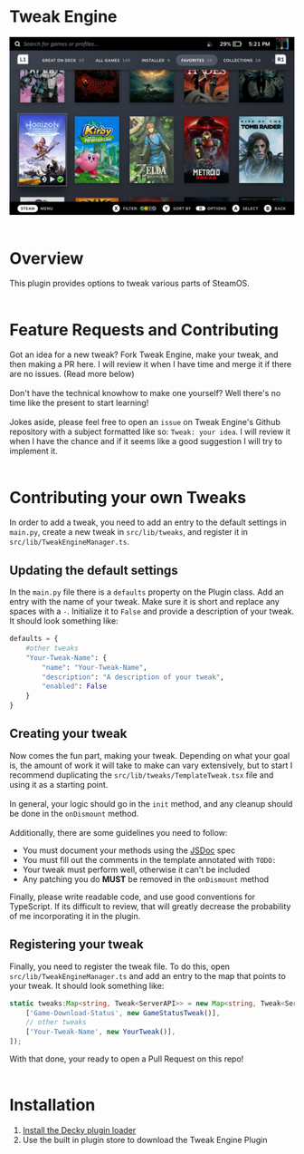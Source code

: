 # Tweak Engine

![Main View](./assets/thumbnail.png)
<br/>
<br/>

# Overview
This plugin provides options to tweak various parts of SteamOS.
<br/>
<br/>

# Feature Requests and Contributing
Got an idea for a new tweak? Fork Tweak Engine, make your tweak, and then making a PR here. I will review it when I have time and merge it if there are no issues. (Read more below)
<br/>
<br/>
Don't have the technical knowhow to make one yourself? Well there's no time like the present to start learning!
<br/>
<br/>
Jokes aside, please feel free to open an `issue` on Tweak Engine's Github repository with a subject formatted like so: `Tweak: your idea`. I will review it when I have the chance and if it seems like a good suggestion I will try to implement it.
<br/>
<br/>

# Contributing your own Tweaks
In order to add a tweak, you need to add an entry to the default settings in `main.py`, create a new tweak in `src/lib/tweaks`, and register it in `src/lib/TweakEngineManager.ts`.

## Updating the default settings
In the `main.py` file there is a `defaults` property on the Plugin class. Add an entry with the name of your tweak. Make sure it is short and replace any spaces with a `-`. Initialize it to `False` and provide a description of your tweak. It should look something like:<br/>
```python
defaults = {
    #other tweaks
    "Your-Tweak-Name": {
        "name": "Your-Tweak-Name",
        "description": "A description of your tweak",
        "enabled": False
    }
}
```

## Creating your tweak
Now comes the fun part, making your tweak. Depending on what your goal is, the amount of work it will take to make can vary extensively, but to start I recommend duplicating the `src/lib/tweaks/TemplateTweak.tsx` file and using it as a starting point.
<br/>
<br/>
In general, your logic should go in the `init` method, and any cleanup should be done in the `onDismount` method.
<br/>
<br/>
Additionally, there are some guidelines you need to follow:<br/>
 - You must document your methods using the [JSDoc](https://jsdoc.app/) spec
 - You must fill out the comments in the template annotated with `TODO:`
 - Your tweak must perform well, otherwise it can't be included
 - Any patching you do **MUST** be removed in the `onDismount` method

Finally, please write readable code, and use good conventions for TypeScript. If its difficult to review, that will greatly decrease the probability of me incorporating it in the plugin.

## Registering your tweak
Finally, you need to register the tweak file. To do this, open `src/lib/TweakEngineManager.ts` and add an entry to the map that points to your tweak. It should look something like:<br/>
```ts
static tweaks:Map<string, Tweak<ServerAPI>> = new Map<string, Tweak<ServerAPI>>([
    ['Game-Download-Status', new GameStatusTweak()],
    // other tweaks
    ['Your-Tweak-Name', new YourTweak()],
]);
```
With that done, your ready to open a Pull Request on this repo!
<br/>
<br/>

# Installation
1. [Install the Decky plugin loader](https://github.com/SteamDeckHomebrew/decky-loader#installation)
2. Use the built in plugin store to download the Tweak Engine Plugin